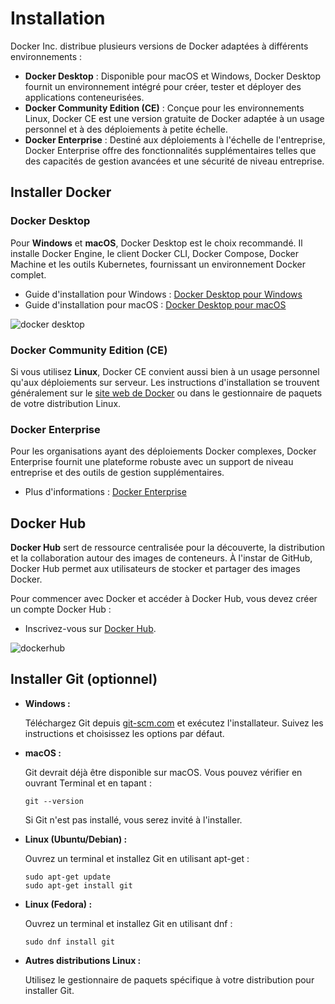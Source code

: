 # Installation

Docker Inc. distribue plusieurs versions de Docker adaptées à différents
environnements :

- **Docker Desktop** : Disponible pour macOS et Windows, Docker Desktop fournit
  un environnement intégré pour créer, tester et déployer des applications
  conteneurisées.
- **Docker Community Edition (CE)** : Conçue pour les environnements Linux,
  Docker CE est une version gratuite de Docker adaptée à un usage personnel et à
  des déploiements à petite échelle.
- **Docker Enterprise** : Destiné aux déploiements à l'échelle de l'entreprise,
  Docker Enterprise offre des fonctionnalités supplémentaires telles que des
  capacités de gestion avancées et une sécurité de niveau entreprise.

## Installer Docker

### Docker Desktop

Pour **Windows** et **macOS**, Docker Desktop est le choix recommandé. Il
installe Docker Engine, le client Docker CLI, Docker Compose, Docker Machine et
les outils Kubernetes, fournissant un environnement Docker complet.

- Guide d'installation pour Windows :
  [Docker Desktop pour Windows](https://docs.docker.com/desktop/install/windows/)
- Guide d'installation pour macOS :
  [Docker Desktop pour macOS](https://docs.docker.com/desktop/install/mac-install/)

![docker desktop](img/docker-desktop.svg)

### Docker Community Edition (CE)

Si vous utilisez **Linux**, Docker CE convient aussi bien à un usage personnel
qu'aux déploiements sur serveur. Les instructions d'installation se trouvent
généralement sur le
[site web de Docker](https://docs.docker.com/engine/install/ubuntu/) ou dans le
gestionnaire de paquets de votre distribution Linux.

### Docker Enterprise

Pour les organisations ayant des déploiements Docker complexes, Docker
Enterprise fournit une plateforme robuste avec un support de niveau entreprise
et des outils de gestion supplémentaires.

- Plus d'informations :
  [Docker Enterprise](https://www.docker.com/products/business/)

## Docker Hub

**Docker Hub** sert de ressource centralisée pour la découverte, la distribution
et la collaboration autour des images de conteneurs. À l'instar de GitHub,
Docker Hub permet aux utilisateurs de stocker et partager des images Docker.

Pour commencer avec Docker et accéder à Docker Hub, vous devez créer un compte
Docker Hub :

- Inscrivez-vous sur [Docker Hub](https://hub.docker.com/).

![dockerhub](img/dockerhub.PNG)

## Installer Git (optionnel)

- **Windows :**

  Téléchargez Git depuis [git-scm.com](https://git-scm.com/download/win) et
  exécutez l'installateur. Suivez les instructions et choisissez les options par
  défaut.

- **macOS :**

  Git devrait déjà être disponible sur macOS. Vous pouvez vérifier en ouvrant
  Terminal et en tapant :

  ```
  git --version
  ```

  Si Git n'est pas installé, vous serez invité à l'installer.

- **Linux (Ubuntu/Debian) :**

  Ouvrez un terminal et installez Git en utilisant apt-get :

  ```
  sudo apt-get update
  sudo apt-get install git
  ```

- **Linux (Fedora) :**

  Ouvrez un terminal et installez Git en utilisant dnf :

  ```
  sudo dnf install git
  ```

- **Autres distributions Linux :**

  Utilisez le gestionnaire de paquets spécifique à votre distribution pour
  installer Git.
